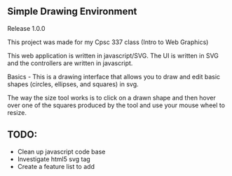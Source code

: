 Simple Drawing Environment
----------------------------------
Release 1.0.0

This project was made for my Cpsc 337 class (Intro to Web Graphics)

This web application is written in javascript/SVG. The UI is written in SVG and the controllers are written in javascript.

Basics -
This is a drawing interface that allows you to draw and edit basic shapes (circles, ellipses, and squares) in svg.

The way the size tool works is to click on a drawn shape and then hover over one of the squares produced by the tool and use your mouse wheel to resize.

**TODO:**
-------------------------
* Clean up javascript code base
* Investigate html5 svg tag
* Create a feature list to add
